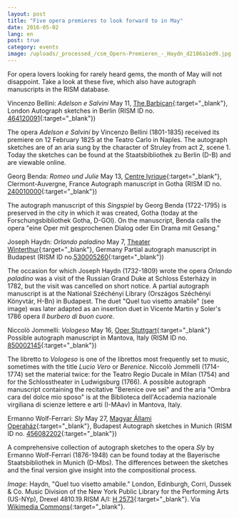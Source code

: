 ```yaml
---
layout: post
title: "Five opera premieres to look forward to in May"
date: 2016-05-02
lang: en
post: true
category: events
image: /uploads/_processed_/csm_Opern-Premieren_-_Haydn_d2186a1ed9.jpg
---
```



For opera lovers looking for rarely heard gems, the month of May will not disappoint. Take a look at these five, which also have autograph manuscripts in the RISM database.

Vincenzo Bellini: _Adelson e Salvini_
May 11, [The Barbican](http://www.barbican.org.uk/music/event-detail.asp?ID=17510){:target="_blank"}, London
Autograph sketches in Berlin (RISM ID no. [464120091](https://opac.rism.info/search?id=464120091){:target="_blank"})

The opera _Adelson e Salvini_ by Vincenzo Bellini (1801-1835) received its premiere on 12 February 1825 at the Teatro Carlo in Naples. The autograph sketches are of an aria sung by the character of Struley from act 2, scene 1. Today the sketches can be found at the Staatsbibliothek zu Berlin (D-B) and are viewable online.


Georg Benda: _Romeo und Julie_
May 13, [Centre lyrique](http://www.centre-lyrique.com/site/content/saison-lyrique-2015-2016-5){:target="_blank"}, Clermont-Auvergne, France
Autograph manuscript in Gotha (RISM ID no. [240010000](https://opac.rism.info/search?id=240010000){:target="_blank"})

The autograph manuscript of this _Singspiel_ by Georg Benda (1722-1795) is preserved in the city in which it was created, Gotha (today at the Forschungsbibliothek Gotha, D-GOl). On the manuscript, Benda calls the opera "eine Oper mit gesprochenen Dialog oder Ein Drama mit Gesang."


Joseph Haydn: _Orlando paladino_
May 7, [Theater Winterthur](http://theater.winterthur.ch/spielplan/detail/tstueck/orlando-paladino.html){:target="_blank"}, Germany
Partial autograph manuscript in Budapest (RISM ID no.[530005260](https://opac.rism.info/search?id=530005260){:target="_blank"})

The occasion for which Joseph Haydn (1732-1809) wrote the opera _Orlando paladino_ was a visit of the Russian Grand Duke at Schloss Esterházy in 1782, but the visit was cancelled on short notice. A partial autograph manuscript is at the National Széchényi Library (Országos Széchényi Könyvtár, H-Bn) in Budapest. The duet "Quel tuo visetto amabile" (see image) was later adapted as an insertion duet in Vicente Martin y Soler's 1786 opera _Il burbero di buon cuore_.


Niccolò Jommelli: _Vologeso_
May 16, [Oper Stuttgart](http://www.oper-stuttgart.de/spielplan/2015-2016/berenike/){:target="_blank"}
Possible autograph manuscript in Mantova, Italy (RISM ID no. [850002145](https://opac.rism.info/search?id=850002145){:target="_blank"})

The libretto to _Vologeso_ is one of the librettos most frequently set to music, sometimes with the title _Lucio Vero_ or _Berenice_. Niccolò Jommelli (1714-1774) set the material twice: for the Teatro Regio Ducale in Milan (1754) and for the Schlosstheater in Ludwigsburg (1766). A possible autograph manuscript containing the recitative "Berenice ove sei" and the aria "Ombra cara del dolce mio sposo" is at the Biblioteca dell'Accademia nazionale virgiliana di scienze lettere e arti (I-MAav) in Mantova, Italy.


Ermanno Wolf-Ferrari: _Sly_
May 27, [Magyar Állami Operaház](http://opera.hu/musor/megtekint/sly-2015/){:target="_blank"}, Budapest
Autograph sketches in Munich (RISM ID no. [456082202](https://opac.rism.info/search?id=456082202){:target="_blank"})

A comprehensive collection of autograph sketches to the opera _Sly_ by Ermanno Wolf-Ferrari (1876-1948) can be found today at the Bayerische Staatsbibliothek in Munich (D-Mbs). The differences between the sketches and the final version give insight into the compositional process.

_Image_: Haydn, "Quel tuo visetto amabile." London, Edinburgh, Corri, Dussek & Co. Music Division of the New York Public Library for the Performing Arts (US-NYp), Drexel 4810.19.RISM A/I: [H 2573](https://opac.rism.info/search?id=00000990026737){:target="_blank"}. Via [Wikimedia Commons](https://en.wikipedia.org/wiki/File:%22Quel_cor_umano_e_tenero%22_-_insertion_aria_composed_by_Joseph_Haydn.jpg){:target="_blank"}.



<script type="text/javascript">var switchTo5x=true;</script><script type="text/javascript" src="http://w.sharethis.com/button/buttons.js"></script><script type="text/javascript">stLight.options({publisher: "9b601438-1ce1-49d8-bfd7-9cff5df54c17", doNotHash: false, doNotCopy: false, hashAddressBar: false});</script>